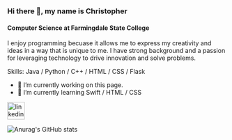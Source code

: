 ### Hi there 👋, my name is Christopher
#### Computer Science at Farmingdale State College
I enjoy programming becuase it allows me to express my creativity and ideas in a way that is unique to me. I have strong background and a passion for leveraging technology to drive innovation and solve problems.

Skills: Java / Python / C++ / HTML / CSS / Flask

- 🔭 I’m currently working on this page. 
- 🌱 I’m currently learning Swift / HTML / CSS 


[<img src='https://cdn.jsdelivr.net/npm/simple-icons@3.0.1/icons/linkedin.svg' alt='linkedin' height='40'>](https://www.linkedin.com/in/christopher-maradiaga/)  



![Anurag's GitHub stats](https://github-readme-stats.vercel.app/api?username=maradC&hide=contribs,prs)

